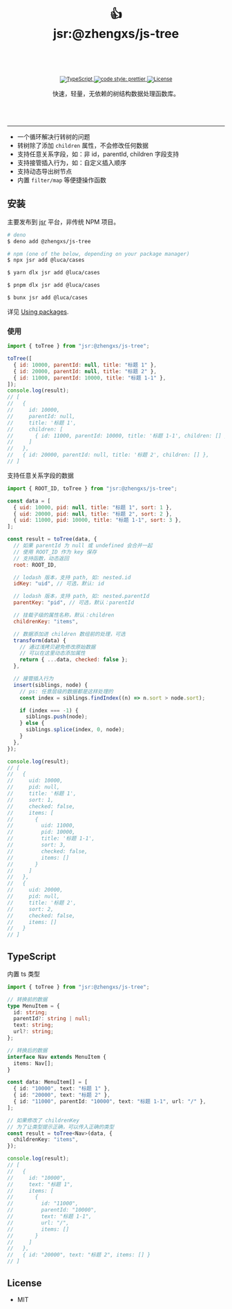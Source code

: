 <div align="center">
  <h1>
   <br/>
    <br/>
    👍
    <br />
    jsr:@zhengxs/js-tree
    <br />
    <br />
  </h1>
  <sup>
    <br />
    <br />
    <a href="https://www.typescriptlang.org">
      <img src="https://img.shields.io/badge/lang-typescript-informational?style=flat" alt="TypeScript" />
    </a>
    <a href="https://github.com/prettier/prettier">
      <img src="https://img.shields.io/badge/code_style-prettier-ff69b4.svg?style=flat-square" alt="code style: prettier" />
    </a>
    <a href="#License">
      <img src="https://img.shields.io/npm/l/@zhengxs/js.tree.svg?style=flat-square" alt="License" />
    </a>
    <br />
    <br />
  </sup>
  <div>快速，轻量，无依赖的树结构数据处理函数库。</div>
  <br />
  <br />
  <br />
</div>

---

- 一个循环解决行转树的问题
- 转树除了添加 `children` 属性，不会修改任何数据
- 支持任意关系字段，如：非 id，parentId, children 字段支持
- 支持接管插入行为，如：自定义插入顺序
- 支持动态导出树节点
- 内置 `filter/map` 等便捷操作函数

## 安装

主要发布到 [jsr](https://jsr.io/) 平台，非传统 NPM 项目。

```sh
# deno
$ deno add @zhengxs/js-tree

# npm (one of the below, depending on your package manager)
$ npx jsr add @luca/cases

$ yarn dlx jsr add @luca/cases

$ pnpm dlx jsr add @luca/cases

$ bunx jsr add @luca/cases
```

详见 [Using packages](https://jsr.io/docs/using-packages).

### 使用

```js
import { toTree } from "jsr:@zhengxs/js-tree";

toTree([
  { id: 10000, parentId: null, title: "标题 1" },
  { id: 20000, parentId: null, title: "标题 2" },
  { id: 11000, parentId: 10000, title: "标题 1-1" },
]);
console.log(result);
// [
//   {
//     id: 10000,
//     parentId: null,
//     title: '标题 1',
//     children: [
//       { id: 11000, parentId: 10000, title: '标题 1-1', children: [] }
//     ]
//   },
//   { id: 20000, parentId: null, title: '标题 2', children: [] },
// ]
```

支持任意关系字段的数据

```js
import { ROOT_ID, toTree } from "jsr:@zhengxs/js-tree";

const data = [
  { uid: 10000, pid: null, title: "标题 1", sort: 1 },
  { uid: 20000, pid: null, title: "标题 2", sort: 2 },
  { uid: 11000, pid: 10000, title: "标题 1-1", sort: 3 },
];

const result = toTree(data, {
  // 如果 parentId 为 null 或 undefined 会合并一起
  // 使用 ROOT_ID 作为 key 保存
  // 支持函数，动态返回
  root: ROOT_ID,

  // lodash 版本，支持 path, 如: nested.id
  idKey: "uid", // 可选，默认: id

  // lodash 版本，支持 path, 如: nested.parentId
  parentKey: "pid", // 可选，默认：parentId

  // 挂载子级的属性名称，默认：children
  childrenKey: "items",

  // 数据添加进 children 数组前的处理，可选
  transform(data) {
    // 通过浅拷贝避免修改原始数据
    // 可以在这里动态添加属性
    return { ...data, checked: false };
  },

  // 接管插入行为
  insert(siblings, node) {
    // ps: 任意层级的数据都是这样处理的
    const index = siblings.findIndex((n) => n.sort > node.sort);

    if (index === -1) {
      siblings.push(node);
    } else {
      siblings.splice(index, 0, node);
    }
  },
});

console.log(result);
// [
//   {
//     uid: 10000,
//     pid: null,
//     title: '标题 1',
//     sort: 1,
//     checked: false,
//     items: [
//       {
//         uid: 11000,
//         pid: 10000,
//         title: '标题 1-1',
//         sort: 3,
//         checked: false,
//         items: []
//       }
//     ]
//   },
//   {
//     uid: 20000,
//     pid: null,
//     title: '标题 2',
//     sort: 2,
//     checked: false,
//     items: []
//   }
// ]
```

## TypeScript

内置 ts 类型

```ts
import { toTree } from "jsr:@zhengxs/js-tree";

// 转换前的数据
type MenuItem = {
  id: string;
  parentId?: string | null;
  text: string;
  url?: string;
};

// 转换后的数据
interface Nav extends MenuItem {
  items: Nav[];
}

const data: MenuItem[] = [
  { id: "10000", text: "标题 1" },
  { id: "20000", text: "标题 2" },
  { id: "11000", parentId: "10000", text: "标题 1-1", url: "/" },
];

// 如果修改了 childrenKey
// 为了让类型提示正确，可以传入正确的类型
const result = toTree<Nav>(data, {
  childrenKey: "items",
});

console.log(result);
// [
//   {
//     id: "10000",
//     text: "标题 1",
//     items: [
//       {
//         id: "11000",
//         parentId: "10000",
//         text: "标题 1-1",
//         url: "/",
//         items: []
//       }
//     ]
//   },
//   { id: "20000", text: "标题 2", items: [] }
// ]
```

## License

- MIT

